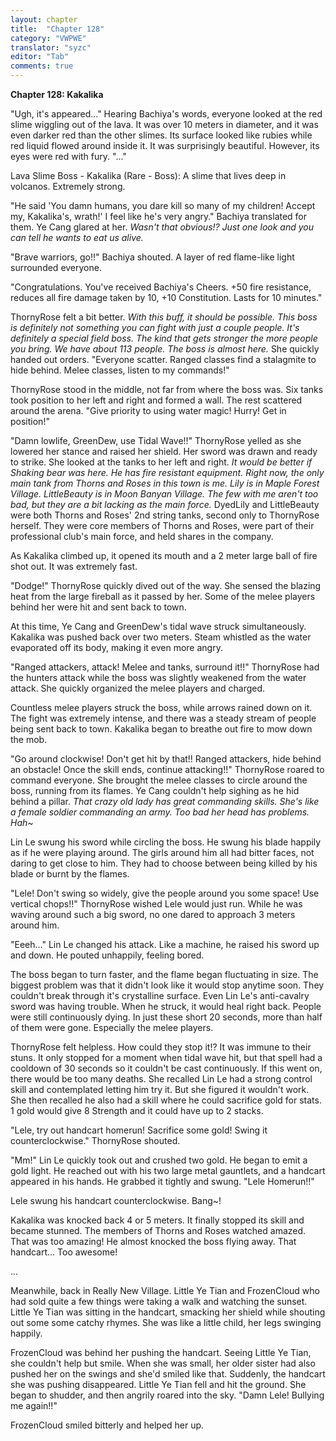 ```yaml
---
layout: chapter
title:  "Chapter 128"
category: "VWPWE"
translator: "syzc"
editor: "Tab"
comments: true
---
```


**Chapter 128: Kakalika**

"Ugh, it's appeared..." Hearing Bachiya's words, everyone looked at the red slime wiggling out of the lava. It was over 10 meters in diameter, and it was even darker red than the other slimes. Its surface looked like rubies while red liquid flowed around inside it. It was surprisingly beautiful. However, its eyes were red with fury. "..."

Lava Slime Boss - Kakalika (Rare - Boss): A slime that lives deep in volcanos. Extremely strong.

"He said 'You damn humans, you dare kill so many of my children! Accept my, Kakalika's, wrath!' I feel like he's very angry." Bachiya translated for them. Ye Cang glared at her. *Wasn't that obvious!? Just one look and you can tell he wants to eat us alive.*

"Brave warriors, go!!" Bachiya shouted. A layer of red flame-like light surrounded everyone.

"Congratulations. You've received Bachiya's Cheers. +50 fire resistance, reduces all fire damage taken by 10, +10 Constitution. Lasts for 10 minutes."

ThornyRose felt a bit better. *With this buff, it should be possible. This boss is definitely not something you can fight with just a couple people. It's definitely a special field boss. The kind that gets stronger the more people you bring. We have about 113 people. The boss is almost here.* She quickly handed out orders. "Everyone scatter. Ranged classes find a stalagmite to hide behind. Melee classes, listen to my commands!"

ThornyRose stood in the middle, not far from where the boss was. Six tanks took position to her left and right and formed a wall. The rest scattered around the arena. "Give priority to using water magic! Hurry! Get in position!"

"Damn lowlife, GreenDew, use Tidal Wave!!" ThornyRose yelled as she lowered her stance and raised her shield. Her sword was drawn and ready to strike. She looked at the tanks to her left and right. *It would be better if Shaking bear was here. He has fire resistant equipment. Right now, the only main tank from Thorns and Roses in this town is me. Lily is in Maple Forest Village. LittleBeauty is in Moon Banyan Village. The few with me aren't too bad, but they are a bit lacking as the main force.* DyedLily and LittleBeauty were both Thorns and Roses'  2nd string tanks, second only to ThornyRose herself. They were core members of Thorns and Roses, were part of their professional club's main force, and held shares in the company.

As Kakalika climbed up, it opened its mouth and a 2 meter large ball of fire shot out. It was extremely fast.

"Dodge!" ThornyRose quickly dived out of the way. She sensed the blazing heat from the large fireball as it passed by her. Some of the melee players behind her were hit and sent back to town.

At this time, Ye Cang and GreenDew's tidal wave struck simultaneously. Kakalika was pushed back over two meters. Steam whistled as the water evaporated off its body, making it even more angry.

"Ranged attackers, attack! Melee and tanks, surround it!!" ThornyRose had the hunters attack while the boss was slightly weakened from the water attack. She quickly organized the melee players and charged.

Countless melee players struck the boss, while arrows rained down on it. The fight was extremely intense, and there was a steady stream of people being sent back to town. Kakalika began to breathe out fire to mow down the mob.

"Go around clockwise! Don't get hit by that!! Ranged attackers, hide behind an obstacle! Once the skill ends, continue attacking!!" ThornyRose roared to command everyone. She brought the melee classes to circle around the boss, running from its flames. Ye Cang couldn't help sighing as he hid behind a pillar. *That crazy old lady has great commanding skills. She's like a female soldier commanding an army. Too bad her head has problems. Hah~*

Lin Le swung his sword while circling the boss. He swung his blade happily as if he were playing around. The girls around him all had bitter faces, not daring to get close to him. They had to choose between being killed by his blade or burnt by the flames. 

"Lele! Don't swing so widely, give the people around you some space! Use vertical chops!!" ThornyRose wished Lele would just run. While he was waving around such a big sword, no one dared to approach 3 meters around him.

"Eeeh..." Lin Le changed his attack. Like a machine, he raised his sword up and down. He pouted unhappily, feeling bored.

The boss began to turn faster, and the flame began fluctuating in size. The biggest problem was that it didn't look like it would stop anytime soon. They couldn't break through it's crystalline surface. Even Lin Le's anti-cavalry sword was having trouble. When he struck, it would heal right back. People were still continuously dying. In just these short 20 seconds, more than half of them were gone. Especially the melee players.

ThornyRose felt helpless. How could they stop it!? It was immune to their stuns. It only stopped for a moment when tidal wave hit, but that spell had a cooldown of 30 seconds so it couldn't be cast continuously. If this went on, there would be too many deaths. She recalled Lin Le had a strong control skill and contemplated letting him try it. But she figured it wouldn't work. She then recalled he also had a skill where he could sacrifice gold for stats. 1 gold would give 8 Strength and it could have up to 2 stacks. 

"Lele, try out handcart homerun! Sacrifice some gold! Swing it counterclockwise." ThornyRose shouted.

"Mm!" Lin Le quickly took out and crushed two gold. He began to emit a gold light. He reached out with his two large metal gauntlets, and a handcart appeared in his hands. He grabbed it tightly and swung. "Lele Homerun!!"

Lele swung his handcart counterclockwise. Bang~!

Kakalika was knocked back 4 or 5 meters. It finally stopped its skill and became stunned. The members of Thorns and Roses watched amazed. That was too amazing! He almost knocked the boss flying away. That handcart... Too awesome! 

...

Meanwhile, back in Really New Village. Little Ye Tian and FrozenCloud who had sold quite a few things were taking a walk and watching the sunset. Little Ye Tian was sitting in the handcart, smacking her shield while shouting out some some catchy rhymes. She was like a little child, her legs swinging happily.

FrozenCloud was behind her pushing the handcart. Seeing Little Ye Tian, she couldn't help but smile. When she was small, her older sister had also pushed her on the swings and she'd smiled like that. Suddenly, the handcart she was pushing disappeared. Little Ye Tian fell and hit the ground. She began to shudder, and then angrily roared into the sky. "Damn Lele! Bullying me again!!"

FrozenCloud smiled bitterly and helped her up.
